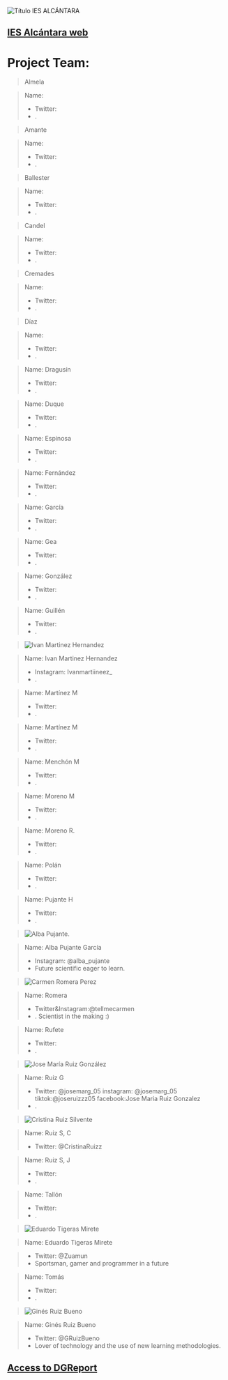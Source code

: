 ![Título IES ALCÁNTARA](/images/LearnToTeach.png)

## [IES Alcántara web]

[IES Alcántara web]: http://www.murciaeduca.es/iesalcantara/sitio/

# Project Team:


> Almela

> Name: 
> * Twitter: 
> * .




> Amante

> Name: 
> * Twitter: 
> * .



> Ballester

> Name: 
> * Twitter: 
> * .


> Candel

> Name: 
> * Twitter: 
> * .



> Cremades

> Name: 
> * Twitter: 
> * .



> Díaz

> Name: 
> * Twitter: 
> * .



> 

> Name: Dragusín
> * Twitter: 
> * .



> 

> Name: Duque
> * Twitter: 
> * .



> 

> Name: Espinosa
> * Twitter: 
> * .


> 

> Name: Fernández
> * Twitter: 
> * .


> 

> Name: García
> * Twitter: 
> * .



> 

> Name: Gea
> * Twitter: 
> * .


> 

> Name: González
> * Twitter: 
> * .



> 

> Name: Guillén
> * Twitter: 
> * .


> ![Ivan Martinez Hernandez](/images/IMH.jpg)

> Name: Ivan Martinez Hernandez
> * Instagram: Ivanmartiineez_ 
> * .



> 

> Name: Martínez M
> * Twitter: 
> * .


> 

> Name: Martínez M
> * Twitter: 
> * .



> 

> Name: Menchón M
> * Twitter: 
> * .


> 

> Name: Moreno M
> * Twitter: 
> * .



> 

> Name: Moreno R.
> * Twitter: 
> * .


> 

> Name: Polán
> * Twitter: 
> * .



> 

> Name: Pujante H
> * Twitter: 
> * .


> ![Alba Pujante](/images/Screenshot_20210120_132423.jpg).

> Name: Alba Pujante García
> * Instagram: @alba_pujante
> * Future scientific eager to learn.



> ![Carmen Romera Perez](/images/carmenromera.png)

> Name: Romera
> * Twitter&Instagram:@tellmecarmen
> * . Scientist in the making :)


> 

> Name: Rufete
> * Twitter: 
> * .



>  ![Jose María Ruiz González](/images/JMRuiz.png)

> Name: Ruiz G
> * Twitter: @josemarg_05  instagram: @josemarg_05   tiktok:@joseruizzz05   facebook:Jose Maria Ruiz Gonzalez
> * .
> 



> ![Cristina Ruiz Silvente](/images/CRS.jpeg)

> Name: Ruiz S, C
> * Twitter: @CristinaRuizz



> 

> Name: Ruiz S, J
> * Twitter: 
> * .


> 

> Name: Tallón
> * Twitter: 
> * .



> ![Eduardo Tigeras Mirete](/images/20210120_124923.jpg)


> Name: Eduardo Tigeras Mirete 


> * Twitter: @Zuamun
> * Sportsman, gamer and programmer in a future


> 

> Name: Tomás
> * Twitter: 
> * .






> ![Ginés Ruiz Bueno](/images/GRBGD.png)


> Name: Ginés Ruiz Bueno
> * Twitter: @GRuizBueno
> * Lover of technology and the use of new learning methodologies.



## [Access to DGReport]

[Access to DGReport]: https://github.com/Robotics4Rookies/iesalcantara_20_21/blob/main/DGSpecialist/DGReport.md
